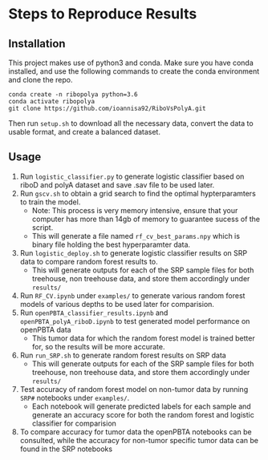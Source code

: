 # Steps to Reproduce Results

## Installation
This project makes use of python3 and conda. Make sure you have conda installed, and use the following commands to create the conda environment and clone the repo.

```
conda create -n ribopolya python=3.6
conda activate ribopolya
git clone https://github.com/ioannisa92/RiboVsPolyA.git
```

Then run `setup.sh` to download all the necessary data, convert the data to usable format, and create a balanced dataset.

## Usage
1. Run `logistic_classifier.py` to generate logistic classifier based on riboD and polyA dataset and save .sav file to be used later.
2. Run `gscv.sh` to obtain a grid search to find the optimal hypterparamters to train the model.
    * Note: This process is very memory intensive, ensure that your computer has more than 14gb of memory to guarantee sucess of the script.
    * This will generate a file named `rf_cv_best_params.npy` which is binary file holding the best hyperparamter data.
3. Run `logistic_deploy.sh` to generate logistic classifier results on SRP data to compare random forest results to.
   * This will generate outputs for each of the SRP sample files for both treehouse, non treehouse data, and store them accordingly under `results/`
4. Run `RF_CV.ipynb` under `examples/` to generate various random forest models of various depths to be used later for comparision.
5. Run `openPBTA_classifier_results.ipynb` and `openPBTA_polyA_riboD.ipynb`  to test generated model performance on openPBTA data
    * This tumor data for which the random forest model is trained better for, so the results will be more accurate.
6. Run `run_SRP.sh` to generate random forest results on SRP data
   * This will generate outputs for each of the SRP sample files for both treehouse, non treehouse data, and store them accordingly under `results/`
7. Test accuracy of random forest model on non-tumor data by running `SRP#` notebooks under `examples/`.
    * Each notebook will generate predicted labels for each sample and generate an accuracy score for both the random forest and logistic classifier for comparision
8. To compare accuracy for tumor data the openPBTA notebooks can be consulted, while the accuracy for non-tumor specific tumor data can be found in the SRP notebooks

